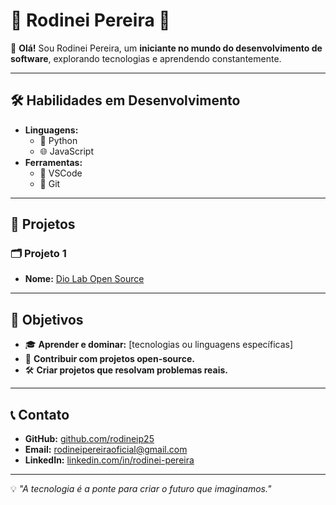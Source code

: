 # 🌟 **Rodinei Pereira** 🌟

👋 **Olá!** Sou Rodinei Pereira, um **iniciante no mundo do desenvolvimento de software**, explorando tecnologias e aprendendo constantemente.

---

## 🛠️ **Habilidades em Desenvolvimento**
- **Linguagens:**
  - 🐍 Python
  - 🌐 JavaScript
- **Ferramentas:**
  - 📝 VSCode
  - 🌲 Git

---

## 🚀 **Projetos**
### 🗂️ **Projeto 1**
- **Nome:** [Dio Lab Open Source](https://github.com/digitalinnovationone/dio-lab-open-source)

---

## 🎯 **Objetivos**
- 🎓 **Aprender e dominar:** [tecnologias ou linguagens específicas]
- 🤝 **Contribuir com projetos open-source.**
- 🛠️ **Criar projetos que resolvam problemas reais.**

---

## 📞 **Contato**
- **GitHub:** [github.com/rodineip25](https://github.com/rodineip25)
- **Email:** rodineipereiraoficial@gmail.com
- **LinkedIn:** [linkedin.com/in/rodinei-pereira](https://linkedin.com/in/rodinei-pereira)

---

💡 _"A tecnologia é a ponte para criar o futuro que imaginamos."_
